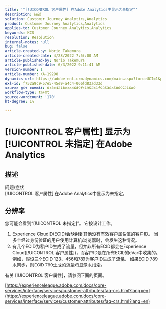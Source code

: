 ```yaml
---
title: '"[!UICONTROL 客户属性] 在Adobe Analytics中显示为未指定”'
description: 描述
solution: Customer Journey Analytics,Analytics
product: Customer Journey Analytics,Analytics
applies-to: Customer Journey Analytics,Analytics
keywords: KCS
resolution: Resolution
internal-notes: null
bug: false
article-created-by: Norio Takemura
article-created-date: 4/28/2022 7:55:00 AM
article-published-by: Norio Takemura
article-published-date: 6/3/2022 9:41:41 AM
version-number: 1
article-number: KA-19298
dynamics-url: https://adobe-ent.crm.dynamics.com/main.aspx?forceUCI=1&pagetype=entityrecord&etn=knowledgearticle&id=8aee8b7a-c8c6-ec11-a7b6-0022480a1af6
exl-id: f752a9c9-57e5-45e9-a4c4-066fd83ad33d
source-git-commit: 0c3e421beca46d9fe1952b1f98538a50697216a0
workflow-type: tm+mt
source-wordcount: '170'
ht-degree: 1%

---
```


# [!UICONTROL 客户属性] 显示为 [!UICONTROL 未指定] 在Adobe Analytics

## 描述

问题/症状
<br>[!UICONTROL 客户属性] 在Adobe Analytics中显示为未指定。

## 分辨率




您可能会看到“[!UICONTROL 未指定]”。 它按设计工作。

1. Experience CloudID(ECID)会映射到其他没有有效客户属性值的客户ID。 当多个经过身份验证的用户使用计算机/浏览器时，会发生这种情况。
2. 有几个ECID为客户ID生成了流量，但并非所有ECID都会在Experience Cloud([!UICONTROL 客户属性])，而客户ID是在所有ECID的eVar中收集的。 例如，假设三个ECID 123、456和789为客户ID生成了流量。 如果ECID 789未同步，则ECID 789生成的流量将显示未指定。




有关 [!UICONTROL 客户属性]，请参阅下面的页面。

[https://experienceleague.adobe.com/docs/core-services/interface/services/customer-attributes/faq-crs.html?lang=en](https://experienceleague.adobe.com/docs/core-services/interface/services/customer-attributes/faq-crs.html?lang=en)
